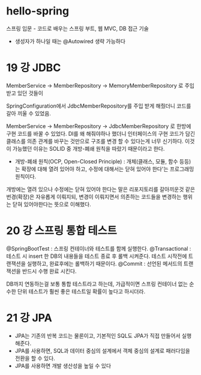 # hello-spring
스프링 입문 - 코드로 배우는 스프링 부트, 웹 MVC, DB 접근 기술

* 생성자가 하나일 때는 @Autowired 생략 가능하다

# 19 강 JDBC
MemberService -> MemberRepository -> MemoryMemberRepository
로 주입받고 있던 것들이 

SpringConfiguration에서 JdbcMemberRepository를 주입 받게 해줬더니 코드를 갈아 끼울 수 있었음.

MemberService -> MemberRepository -> JdbcMemberRepository
로 한방에 구현 코드를 바꿀 수 있었다. DI를 왜 해줘야하나 했더니 인터페이스의 구현 코드가 담긴 클래스를 의존 관계를 바꾸는 것만으로 구조를 변경 할 수 있다는게 너무 신기하다.
이것이 가능했던 이유는 SOLID 중 개방-폐쇄 원칙을 따랐기 때문이라고 한다.

* 개방-폐쇄 원칙(OCP, Open-Closed Principle) : 개체(클래스, 모듈, 함수 등등)는 확장에 대해 열려 있어야 하고, 수정에 대해서는 닫혀 있어야 한다'는 프로그래밍 원칙이다.

개방에는 열려 있으나 수정에는 닫혀 있어야 한다는 말은 리포지토리를 갈아끼운것 같은 번경(확장)은 자유롭게 이뤄지되, 변경이 이뤄지면서 의존하는 코드들을 변경하는 행위는 닫혀 있어야한다는 뜻으로 이해했다.


# 20 강 스프링 통합 테스트
@SpringBootTest : 스프링 컨테이너와 테스트를 함께 실행한다.
@Transactional : 테스트 시 insert 한 DB의 내용들을 테스트 종료 후 롤백 시켜준다. 테스트 시작전에 트랜잭션을 실행하고, 완료후에는 롤백하기 때문이다.
@Commit : 선언된 메서드의 트랜잭션을 반드시 수행 완료 시킨다.

DB까지 연동하는걸 보통 통합 테스트라고 하는데, 가급적이면 스프링 컨테이너 없는 순수한 단위 테스트가 훨씬 좋은 테스트일 확률이 높다고 하시더라.


# 21 강 JPA
- JPA는 기존의 반복 코드는 물론이고, 기본적인 SQL도 JPA가 직접 만들어서 실행해준다.
- JPA를 사용하면, SQL과 데이터 중심의 설계에서 객체 중심의 설계로 패러다임을 전환을 할 수 있다.
- JPA를 사용하면 개발 생산성을 높일 수 있다

